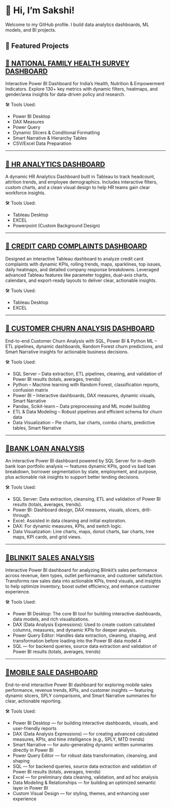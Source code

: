 # 👋 Hi, I’m Sakshi!

Welcome to my GitHub profile. I build data analytics dashboards, ML models, and BI projects.

## 📌 Featured Projects

## [🔗 NATIONAL FAMILY HEALTH SURVEY DASHBOARD](https://github.com/patilsakshi123/National-Family-Health-Survey)  
Interactive Power BI Dashboard for India’s Health, Nutrition & Empowerment Indicators. Explore 130+ key metrics with dynamic filters, heatmaps, and gender/area insights for data-driven policy and research.

🛠️ Tools Used:
- Power BI Desktop
- DAX Measures
- Power Query
- Dynamic Slicers & Conditional Formatting
- Smart Narrative & Hierarchy Tables
- CSV/Excel Data Preparation

----
## [🔗 HR ANALYTICS DASHBOARD](https://github.com/patilsakshi123/HR-Analytics-Dashboard)  

A dynamic HR Analytics Dashboard built in Tableau to track headcount, attrition trends, and employee demographics. Includes interactive filters, custom charts, and a clean visual design to help HR teams gain clear workforce insights.

🛠️ Tools Used:
- Tableau Desktop
- EXCEL
- Powerpoint (Custom Background Design)

----
## [🔗 CREDIT CARD COMPLAINTS DASHBOARD](https://github.com/patilsakshi123/Credit-Card-Complaints-Dashboard)  

Designed an interactive Tableau dashboard to analyze credit card complaints with dynamic KPIs, rolling trends, maps, sparklines, top issues, daily heatmaps, and detailed company response breakdowns. Leveraged advanced Tableau features like parameter toggles, dual-axis charts, calendars, and export-ready layouts to deliver clear, actionable insights.

🛠️ Tools Used:
- Tableau Desktop
- EXCEL


----

## [🔗 CUSTOMER CHURN ANALYSIS DASHBOARD](https://github.com/patilsakshi123/Customer-Churn-Analysis-Dashboard)  
End-to-end Customer Churn Analysis with SQL, Power BI & Python ML – ETL pipelines, dynamic dashboards, Random Forest churn predictions, and Smart Narrative insights for actionable business decisions.

🛠️ Tools Used:
- SQL Server – Data extraction, ETL pipelines, cleaning, and validation of Power BI results (totals, averages, trends)
- Python – Machine learning with Random Forest, classification reports, confusion matrix
- Power BI – Interactive dashboards, DAX measures, dynamic visuals, Smart Narrative
- Pandas, Scikit-learn – Data preprocessing and ML model building
- ETL & Data Modeling – Robust pipelines and efficient schema for churn data
- Data Visualization – Pie charts, bar charts, combo charts, predictive tables, Smart Narrative

----


## [🔗BANK LOAN ANALYSIS](https://github.com/patilsakshi123/Bank-Loan-Analysis-Dashboard-Project)  
An interactive Power BI dashboard powered by SQL Server for in-depth bank loan portfolio analysis — features dynamic KPIs, good vs bad loan breakdown, borrower segmentation by state, employment, and purpose, plus actionable risk insights to support better lending decisions.

🛠️ Tools Used:
- SQL Server: Data extraction, cleansing, ETL and validation of Power BI results (totals, averages, trends).
- Power BI: Dashboard design, DAX measures, visuals, slicers, drill-through.
- Excel: Assisted in data cleaning and initial exploration.
- DAX: For dynamic measures, KPIs, and switch logic.
- Data Visualization: Line charts, maps, donut charts, bar charts, tree maps, KPI cards, and grid views.


----


## [🔗BLINKIT SALES ANALYSIS](https://github.com/patilsakshi123/Blinkit-Sales-Analysis-Dashboard)
Interactive Power BI dashboard for analyzing Blinkit’s sales performance across revenue, item types, outlet performance, and customer satisfaction. Transforms raw sales data into actionable KPIs, trend visuals, and insights to help optimize inventory, boost outlet efficiency, and enhance customer experience.


🛠️ Tools Used:
- Power BI Desktop: The core BI tool for building interactive dashboards, data models, and rich visualizations.
- DAX (Data Analysis Expressions): Used to create custom calculated columns, measures, and dynamic KPIs for deeper analysis.
- Power Query Editor: Handles data extraction, cleaning, shaping, and transformation before loading into the Power BI data model.4
- SQL — for backend queries, source data extraction and validation of Power BI results (totals, averages, trends)
  
----


## [🔗MOBILE SALE DASHBOARD](https://github.com/patilsakshi123/Mobile-Sales-Dashboard)
End-to-end interactive Power BI dashboard for exploring mobile sales performance, revenue trends, KPIs, and customer insights — featuring dynamic slicers, SPLY comparisons, and Smart Narrative summaries for clear, actionable reporting.


🛠️ Tools Used:
- Power BI Desktop — for building interactive dashboards, visuals, and user-friendly reports
- DAX (Data Analysis Expressions) — for creating advanced calculated measures, KPIs, and time intelligence (e.g., SPLY, MTD trends)
- Smart Narrative — for auto-generating dynamic written summaries directly in Power BI
- Power Query Editor — for robust data transformation, cleansing, and shaping
- SQL — for backend queries, source data extraction and validation of Power BI results (totals, averages, trends)
- Excel — for preliminary data cleaning, validation, and ad hoc analysis
- Data Modeling & Relationships — for building an optimized semantic layer in Power BI
- Custom Visual Design — for styling, themes, and enhancing user experience
